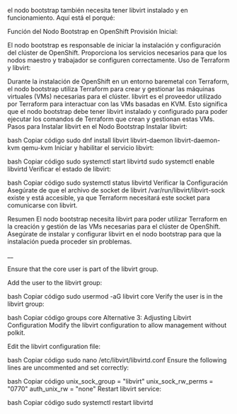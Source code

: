 el nodo bootstrap también necesita tener libvirt instalado y en funcionamiento. Aquí está el porqué:

Función del Nodo Bootstrap en OpenShift
Provisión Inicial:

El nodo bootstrap es responsable de iniciar la instalación y configuración del clúster de OpenShift. Proporciona los servicios necesarios para que los nodos maestro y trabajador se configuren correctamente.
Uso de Terraform y libvirt:

Durante la instalación de OpenShift en un entorno baremetal con Terraform, el nodo bootstrap utiliza Terraform para crear y gestionar las máquinas virtuales (VMs) necesarias para el clúster.
libvirt es el proveedor utilizado por Terraform para interactuar con las VMs basadas en KVM. Esto significa que el nodo bootstrap debe tener libvirt instalado y configurado para poder ejecutar los comandos de Terraform que crean y gestionan estas VMs.
Pasos para Instalar libvirt en el Nodo Bootstrap
Instalar libvirt:

bash
Copiar código
sudo dnf install libvirt libvirt-daemon libvirt-daemon-kvm qemu-kvm
Iniciar y habilitar el servicio libvirt:

bash
Copiar código
sudo systemctl start libvirtd
sudo systemctl enable libvirtd
Verificar el estado de libvirt:

bash
Copiar código
sudo systemctl status libvirtd
Verificar la Configuración
Asegúrate de que el archivo de socket de libvirt /var/run/libvirt/libvirt-sock existe y está accesible, ya que Terraform necesitará este socket para comunicarse con libvirt.

Resumen
El nodo bootstrap necesita libvirt para poder utilizar Terraform en la creación y gestión de las VMs necesarias para el clúster de OpenShift. Asegúrate de instalar y configurar libvirt en el nodo bootstrap para que la instalación pueda proceder sin problemas.


__

Ensure that the core user is part of the libvirt group.

Add the user to the libvirt group:

bash
Copiar código
sudo usermod -aG libvirt core
Verify the user is in the libvirt group:

bash
Copiar código
groups core
Alternative 3: Adjusting Libvirt Configuration
Modify the libvirt configuration to allow management without polkit.

Edit the libvirt configuration file:

bash
Copiar código
sudo nano /etc/libvirt/libvirtd.conf
Ensure the following lines are uncommented and set correctly:

bash
Copiar código
unix_sock_group = "libvirt"
unix_sock_rw_perms = "0770"
auth_unix_rw = "none"
Restart libvirt service:

bash
Copiar código
sudo systemctl restart libvirtd